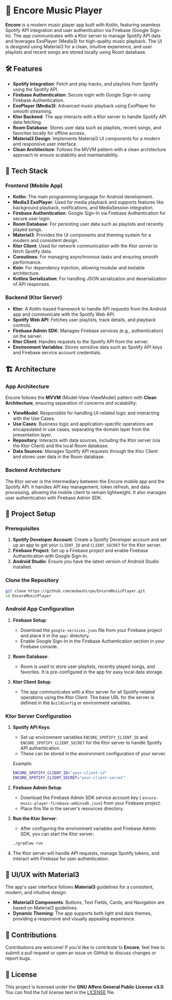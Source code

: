 # 🎵 Encore Music Player

**Encore** is a modern music player app built with Kotlin, featuring seamless Spotify API
integration and user authentication via Firebase (Google Sign-In). The app communicates with a Ktor
server to manage Spotify API data and leverages ExoPlayer (Media3) for high-quality music playback.
The UI is designed using Material3 for a clean, intuitive experience, and user playlists and recent
songs are stored locally using Room database.

## 🛠️ Features

- **Spotify Integration**: Fetch and play tracks, and playlists from Spotify using the Spotify API.
- **Firebase Authentication**: Secure login with Google Sign-In using Firebase Authentication.
- **ExoPlayer (Media3)**: Advanced music playback using ExoPlayer for smooth streaming.
- **Ktor Backend**: The app interacts with a Ktor server to handle Spotify API data fetching.
- **Room Database**: Stores user data such as playlists, recent songs, and favorites locally for
  offline access.
- **Material3 Design**: Implements Material3 UI components for a modern and responsive user
  interface.
- **Clean Architecture**: Follows the MVVM pattern with a clean architecture approach to ensure
  scalability and maintainability.

## 🚀 Tech Stack

### Frontend (Mobile App)

- **Kotlin**: The main programming language for Android development.
- **Media3 ExoPlayer**: Used for media playback and supports features like background playback,
  notifications, and MediaSession integration.
- **Firebase Authentication**: Google Sign-In via Firebase Authentication for secure user login.
- **Room Database**: For persisting user data such as playlists and recently played songs.
- **Material3**: Provides the UI components and theming system for a modern and consistent design.
- **Ktor Client**: Used for network communication with the Ktor server to fetch Spotify data.
- **Coroutines**: For managing asynchronous tasks and ensuring smooth performance.
- **Koin**: For dependency injection, allowing modular and testable architecture.
- **Kotlinx Serialization**: For handling JSON serialization and deserialization of API responses.

### Backend (Ktor Server)

- **Ktor**: A Kotlin-based framework to handle API requests from the Android app and communicate
  with the Spotify Web API.
- **Spotify Web API**: Fetches user playlists, track details, and playback controls.
- **Firebase Admin SDK**: Manages Firebase services (e.g., authentication) on the server.
- **Ktor Client**: Handles requests to the Spotify API from the server.
- **Environment Variables**: Stores sensitive data such as Spotify API keys and Firebase service
  account credentials.

## 🏗️ Architecture

### App Architecture

Encore follows the **MVVM** (Model-View-ViewModel) pattern with **Clean Architecture**, ensuring
separation of concerns and scalability:

- **ViewModel**: Responsible for handling UI-related logic and interacting with the Use Cases.
- **Use Cases**: Business logic and application-specific operations are encapsulated in use cases,
  separating the domain layer from the presentation layer.
- **Repository**: Interacts with data sources, including the Ktor server (via the Ktor Client) and
  the local Room database.
- **Data Sources**: Manages Spotify API requests through the Ktor Client and stores user data in the
  Room database.

### Backend Architecture

The Ktor server is the intermediary between the Encore mobile app and the Spotify API. It handles
API key management, token refresh, and data processing, allowing the mobile client to remain
lightweight. It also manages user authentication with Firebase Admin SDK.

## 🔧 Project Setup

### Prerequisites

1. **Spotify Developer Account**: Create a Spotify Developer account and set up an app to get your
   `CLIENT_ID` and `CLIENT_SECRET` for the Ktor server.
2. **Firebase Project**: Set up a Firebase project and enable Firebase Authentication with Google
   Sign-In.
3. **Android Studio**: Ensure you have the latest version of Android Studio installed.

### Clone the Repository

```bash
git clone https://github.com/mubashirpa/EncoreMusicPlayer.git
cd EncoreMusicPlayer
```

### Android App Configuration

1. **Firebase Setup**:

    - Download the `google-services.json` file from your Firebase project and place it in the `app/`
      directory.
    - Enable Google Sign-In in the Firebase Authentication section in your Firebase console.

2. **Room Database**:

    - Room is used to store user playlists, recently played songs, and favorites. It is
      pre-configured in the app for easy local data storage.

3. **Ktor Client Setup**:
    - The app communicates with a Ktor server for all Spotify-related operations using the Ktor
      Client. The base URL for the server is defined in the `BuildConfig` or environment variables.

### Ktor Server Configuration

1. **Spotify API Keys**:

    - Set up environment variables `ENCORE_SPOTIFY_CLIENT_ID` and `ENCORE_SPOTIFY_CLIENT_SECRET` for
      the Ktor server to handle Spotify API authentication.
    - These can be stored in the environment configuration of your server.

   Example:

   ```bash
   ENCORE_SPOTIFY_CLIENT_ID="your-client-id"
   ENCORE_SPOTIFY_CLIENT_SECRET="your-client-secret"
   ```

2. **Firebase Admin Setup**:

    - Download the Firebase Admin SDK service account key (
      `encore-music-player-firebase-adminsdk.json`) from your Firebase project.
    - Place this file in the server's resources directory.

3. **Run the Ktor Server**:

    - After configuring the environment variables and Firebase Admin SDK, you can start the Ktor
      server:

   ```bash
   ./gradlew run
   ```

4. The Ktor server will handle API requests, manage Spotify tokens, and interact with Firebase for
   user authentication.

## 🎨 UI/UX with Material3

The app's user interface follows **Material3** guidelines for a consistent, modern, and intuitive
design:

- **Material3 Components**: Buttons, Text Fields, Cards, and Navigation are based on Material3
  guidelines.
- **Dynamic Theming**: The app supports both light and dark themes, providing a responsive and
  visually appealing experience.

## 🤝 Contributions

Contributions are welcome! If you'd like to contribute to **Encore**, feel free to submit a pull
request or open an issue on GitHub to discuss changes or report bugs.

## 📄 License

This project is licensed under the **GNU Affero General Public License v3.0**. You can find the full
license text in the [LICENSE](LICENSE) file.
